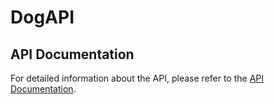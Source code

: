 # DogAPI

## API Documentation

For detailed information about the API, please refer to the [API Documentation](https://web.postman.co/workspace/291207d5-1073-4eda-b783-3fd9231b4116/documentation/36297486-4783ed36-21e3-48fe-9fc4-aedf1a373e8b).

